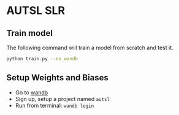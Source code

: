 # AUTSL SLR

## Train model
The following command will train a model from scratch and test it.
```bash
python train.py --no_wandb
```

## Setup Weights and Biases

- Go to [wandb](https://wandb.ai/)
- Sign up, setup a project named `autsl`
- Run from terminal: `wandb login`
